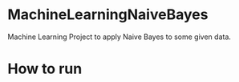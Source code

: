 # MachineLearningNaiveBayes
Machine Learning Project to apply Naive Bayes to some given data.

# How to run
